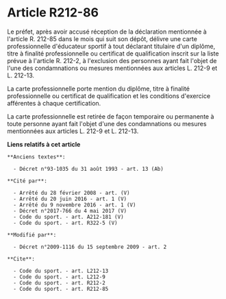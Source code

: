 # Article R212-86

Le préfet, après avoir accusé réception de la déclaration mentionnée à l'article R. 212-85 dans le mois qui suit son dépôt,
délivre une carte professionnelle d'éducateur sportif à tout déclarant titulaire d'un diplôme, titre à finalité
professionnelle ou certificat de qualification inscrit sur la liste prévue à l'article R. 212-2, à l'exclusion des personnes
ayant fait l'objet de l'une des condamnations ou mesures mentionnées aux articles L. 212-9 et L. 212-13. 

La carte professionnelle porte mention du diplôme, titre à finalité professionnelle ou certificat de qualification et les
conditions d'exercice afférentes à chaque certification. 

La carte professionnelle est retirée de façon temporaire ou permanente à toute personne ayant fait l'objet d'une des
condamnations ou mesures mentionnées aux articles L. 212-9 et L. 212-13.

**Liens relatifs à cet article**

	**Anciens textes**:

	  - Décret n°93-1035 du 31 août 1993 - art. 13 (Ab)

	**Cité par**:

	  - Arrêté du 28 février 2008 - art. (V)
	  - Arrêté du 20 juin 2016 - art. 1 (V)
	  - Arrêté du 9 novembre 2016 - art. 1 (V)
	  - Décret n°2017-766 du 4 mai 2017 (V)
	  - Code du sport. - art. A212-181 (V)
	  - Code du sport. - art. R322-5 (V)

	**Modifié par**:

	  - Décret n°2009-1116 du 15 septembre 2009 - art. 2

	**Cite**:

	  - Code du sport. - art. L212-13
	  - Code du sport. - art. L212-9
	  - Code du sport. - art. R212-2
	  - Code du sport. - art. R212-85
